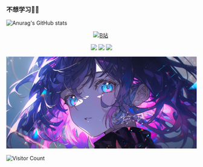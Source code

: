 ### 不想学习🤣🤣
![Anurag's GitHub stats](https://github-readme-stats.vercel.app/api?username=Sulley-naer&show_icons=true&theme=radical)

<div id="img" align=center>

[![B站](https://img.shields.io/badge/Bilibili-%E7%BA%B3%E5%B0%94-d?logoColor=blue&labelColor=rgb(251%2C%20114%2C%20153)&color=rgb(0%2C%20161%2C%20214)&link=https%3A%2F%2Fspace.bilibili.com%2F700464298)](https://space.bilibili.com/700464298) 
<!-- [![youtube](https://img.shields.io/badge/video-YouTube-red)](https://www.youtube.com/channel/UCey35Do4RGewqr-6EiaCJrg) -->

<!-- [![modern cpp](https://img.shields.io/badge/code-Modern%20C++-blue)](https://learn.microsoft.com/zh-cn/cpp/cpp/welcome-back-to-cpp-modern-cpp)  -->
![](https://img.shields.io/badge/讨厌-学习-yellow) 
![](https://img.shields.io/badge/性格-开朗-red) 
![](https://img.shields.io/badge/爱好-二次元-red)

</div>

![头像](image/头像.jpg)

![Visitor Count](https://profile-counter.glitch.me/Sulley-naer/count.svg)
